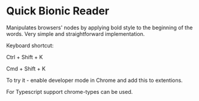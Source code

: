 
# Quick Bionic Reader

Manipulates browsers' nodes by applying bold style to the beginning of the words. Very simple and straightforward implementation.

Keyboard shortcut:

Ctrl + Shift + K 

Cmd + Shift + K

To try it - enable developer mode in Chrome and add this to extentions.

For Typescript support chrome-types can be used.